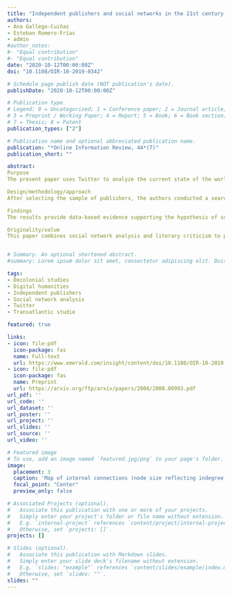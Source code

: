 ```yaml
---
title: "Independent publishers and social networks in the 21st century: the balance of power in the transatlantic Spanish-language book market"
authors:
- Ana Gallego-Cuiñas
- Esteban Romero-Frías
- admin
#author_notes:
#- "Equal contribution"
#- "Equal contribution"
date: "2020-10-12T00:00:00Z"
doi: "10.1108/OIR-10-2019-0342"

# Schedule page publish date (NOT publication's date).
publishDate: "2020-10-12T00:00:00Z"

# Publication type.
# Legend: 0 = Uncategorized; 1 = Conference paper; 2 = Journal article;
# 3 = Preprint / Working Paper; 4 = Report; 5 = Book; 6 = Book section;
# 7 = Thesis; 8 = Patent
publication_types: ["2"]

# Publication name and optional abbreviated publication name.
publication: "*Online Information Review, 44*(7)"
publication_short: ""

abstract: 
Purpose
The present paper uses Twitter to analyze the current state of the worldwide, Spanish-language, independent publishing market. The main purposes are to determine whether certain Latin American Spanish-language independent publishers function as gatekeepers of world literature and to analyze the geopolitical structure of this global market, addressing both the Europe-America dialectic and neocolonial practices.

Design/methodology/approach
After selecting the sample of publishers, the authors conducted a search for their Twitter profiles and located 131; they then downloaded data from the corresponding Twitter APIs. Finally, they applied social network analysis to study the presence of and interaction between the sample of independent publishers on this social media.

Findings
The results provide data-based evidence supporting the hypothesis of some literary critics who suggest that in Latin America, certain publishers act as gatekeepers to the mainstream book market. Therefore, Twitter could be considered a valid source of information to address the independent book market in Spanish. By extension, this approach could be applied to other cultural industries in which small and medium-sized agents develop a digital presence in social media.

Originality/value
This paper combines social network analysis and literary criticism to provide new evidence about the Spanish-language book market. It helps validate the aforementioned hypothesis proposed by literary critics and opens up new paths along which to pursue an interpretative, comparative analysis.


# Summary. An optional shortened abstract.
#summary: Lorem ipsum dolor sit amet, consectetur adipiscing elit. Duis posuere tellus ac convallis placerat. Proin tincidunt magna sed ex sollicitudin condimentum.

tags:
- Decolonial studies
- Digital humanities
- Independent publishers
- Social network analysis
- Twitter
- Transatlantic studie

featured: true

links:
- icon: file-pdf
  icon-package: fas
  name: Full-text
  url: https://www.emerald.com/insight/content/doi/10.1108/OIR-10-2019-0342/full/pdf
- icon: file-pdf
  icon-package: fas
  name: Preprint
  url: https://arxiv.org/ftp/arxiv/papers/2008/2008.00993.pdf
url_pdf: ''
url_code: ''
url_dataset: ''
url_poster: ''
url_project: ''
url_slides: ''
url_source: ''
url_video: ''

# Featured image
# To use, add an image named `featured.jpg/png` to your page's folder. 
image:
  placement: 3
  caption: 'Map of internal connections (node size reflecting indegree, colour coding by country)'
  focal_point: "Center"
  preview_only: false

# Associated Projects (optional).
#   Associate this publication with one or more of your projects.
#   Simply enter your project's folder or file name without extension.
#   E.g. `internal-project` references `content/project/internal-project/index.md`.
#   Otherwise, set `projects: []`.
projects: []

# Slides (optional).
#   Associate this publication with Markdown slides.
#   Simply enter your slide deck's filename without extension.
#   E.g. `slides: "example"` references `content/slides/example/index.md`.
#   Otherwise, set `slides: ""`.
slides: ""
---
```

